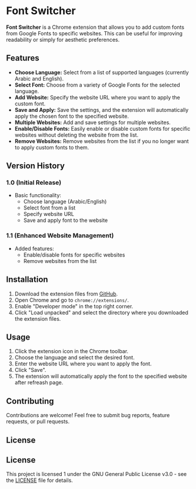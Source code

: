 # Font Switcher

**Font Switcher** is a Chrome extension that allows you to add custom fonts from Google Fonts to specific websites. This can be useful for improving readability or simply for aesthetic preferences.

## Features

* **Choose Language:** Select from a list of supported languages (currently Arabic and English).
* **Select Font:** Choose from a variety of Google Fonts for the selected language.
* **Add Website:** Specify the website URL where you want to apply the custom font.
* **Save and Apply:** Save the settings, and the extension will automatically apply the chosen font to the specified website.
* **Multiple Websites:** Add and save settings for multiple websites.
* **Enable/Disable Fonts:** Easily enable or disable custom fonts for specific websites without deleting the website from the list.
* **Remove Websites:** Remove websites from the list if you no longer want to apply custom fonts to them.

## Version History

### 1.0 (Initial Release)

* Basic functionality:
    * Choose language (Arabic/English)
    * Select font from a list
    * Specify website URL
    * Save and apply font to the website

### 1.1 (Enhanced Website Management)

* Added features:
    * Enable/disable fonts for specific websites
    * Remove websites from the list

## Installation

1.  Download the extension files from [GitHub](link-to-your-github-repo).
2.  Open Chrome and go to `chrome://extensions/`.
3.  Enable "Developer mode" in the top right corner.
4.  Click "Load unpacked" and select the directory where you downloaded the extension files.

## Usage

1.  Click the extension icon in the Chrome toolbar.
2.  Choose the language and select the desired font.
3.  Enter the website URL where you want to apply the font.
4.  Click "Save".
5.  The extension will automatically apply the font to the specified website after refreash page.

## Contributing

Contributions are welcome! Feel free to submit bug reports, feature requests, or pull requests.

## License

## License

This project is licensed 1  under the GNU General Public License v3.0 - see the [LICENSE]([LICENSE](https://www.gnu.org/licenses/gpl-3.0.txt)) file for details.
